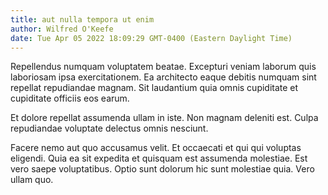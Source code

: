 ```yaml
---
title: aut nulla tempora ut enim
author: Wilfred O'Keefe
date: Tue Apr 05 2022 18:09:29 GMT-0400 (Eastern Daylight Time)
---
```

Repellendus numquam voluptatem beatae. Excepturi veniam laborum quis laboriosam ipsa exercitationem. Ea architecto eaque debitis numquam sint repellat repudiandae magnam. Sit laudantium quia omnis cupiditate et cupiditate officiis eos earum.

 Et dolore repellat assumenda ullam in iste. Non magnam deleniti est. Culpa repudiandae voluptate delectus omnis nesciunt.

 Facere nemo aut quo accusamus velit. Et occaecati et qui qui voluptas eligendi. Quia ea sit expedita et quisquam est assumenda molestiae. Est vero saepe voluptatibus. Optio sunt dolorum hic sunt molestiae quia. Vero ullam quo.